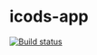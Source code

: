 # icods-app

[![Build status](https://build.appcenter.ms/v0.1/apps/29bcbf36-5fa4-48b5-8383-2f0ed793927a/branches/dev/badge)](https://appcenter.ms)
